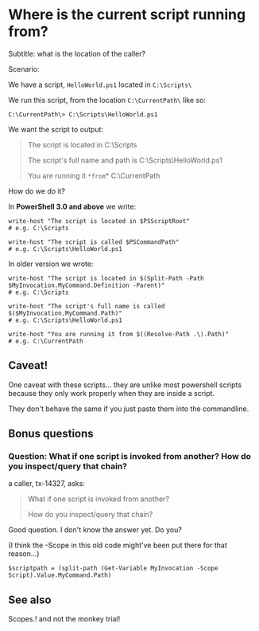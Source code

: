﻿# Where is the current script running from?

Subtitle: what is the location of the caller?

Scenario:

We have a script, `HelloWorld.ps1` located in `C:\Scripts\`

We run this script, from the location `C:\CurrentPath\` like so:

	C:\CurrentPath\> C:\Scripts\HelloWorld.ps1

We want the script to output:

>	The script is located in C:\Scripts
>
>	The script's full name and path is C:\Scripts\HelloWorld.ps1
>
>	You are running it `*from`* C:\CurrentPath

How do we do it?

In **PowerShell 3.0 and above** we write:

	write-host "The script is located in $PSScriptRoot"
	# e.g. C:\Scripts

	write-host "The script is called $PSCommandPath"
	# e.g. C:\Scripts\HelloWorld.ps1

In older version we wrote:

	write-host "The script is located in $(Split-Path -Path $MyInvocation.MyCommand.Definition -Parent)"
	# e.g. C:\Scripts

	write-host "The script's full name is called $($MyInvocation.MyCommand.Path)"
	# e.g. C:\Scripts\HelloWorld.ps1

	write-host "You are running it from $((Resolve-Path .\).Path)"
	# e.g. C:\CurrentPath

## Caveat!

One caveat with these scripts... they are unlike most powershell scripts because
they only work properly when they are inside a script.

They don't behave the same if you just paste them into the commandline.

## Bonus questions

### Question: What if one script is invoked from another? How do you inspect/query that chain?

a caller, tx-14327, asks:

> What if one script is invoked from another?
>
> How do you inspect/query that chain?

Good question. I don't know the answer yet. Do you?

(I think the -Scope in this old code might've been put there for that reason...)

	$scriptpath = (split-path (Get-Variable MyInvocation -Scope Script).Value.MyCommand.Path)

## See also

Scopes.! and not the monkey trial!
